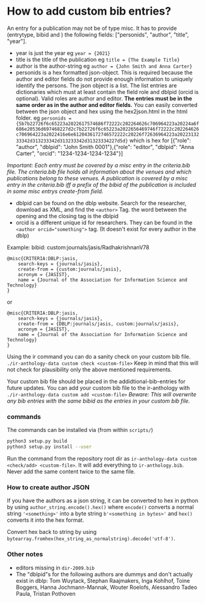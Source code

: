 # How to add custom bib entries?
An entry for a publication may not be of type misc. It has to provide (entrytype, bibid and ) the following fields: ["personids", "author", "title", "year"].

- year is just the year eg `year = {2021}`
- title is the title of the publication eg `title = {The Example Title}`
- author is the author-string eg `author = {John Smith and Anna Carter}`
- personids is a hex formatted json-object. This is required because the author and editor fields do not provide enough information to uniquely identify the persons. The json object is a list. The list entries are dictionaries which must at least contain the field role and dblpid (orcid is optional). Valid roles are author and editor. **The entries must be in the same order as in the author and editor fields.** You can easily converted between the json object and hex using the hex2json.html in the html folder. eg `personids = {5b7b22726f6c65223a2022617574686f72222c202264626c706964223a20224a6f686e20536d697468227d2c7b22726f6c65223a2022656469746f72222c202264626c706964223a2022416e6e6120436172746572222c20226f72636964223a2022313233342d313233342d313233342d31323334227d5d}` which is hex for [{"role": "author", "dblpid": "John Smith 0001"},{"role": "editor", "dblpid": "Anna Carter", "orcid": "1234-1234-1234-1234"}]

*Important: Each entry must be covered by a misc entry in the criteria.bib file. The criteria.bib file holds all information about the venues and which publications belong to these venues. A publication is covered by a misc entry in the criteria.bib iff a prefix of the bibid of the publication is included in some misc entrys create-from field.*

* dblpid can be found on the dblp website. Search for the researcher, download as XML, and find the `<author>` Tag. the word between the opening and the closing tag is the dblpid
* orcid is a different unique id for researchers. They can be found in the `<author orcid="something">` tag. (It doesn't exist for every author in the dblp)

Example: 
bibid: custom:journals/jasis/RadhakrishnanV78
```
@misc{CRITERIA:DBLP:jasis,
    search-keys = {journals/jasis},
    create-from = {custom:journals/jasis},
    acronym = {JASIST},
    name = {Journal of the Association for Information Science and Technology}
}
```
or 
```
@misc{CRITERIA:DBLP:jasis,
    search-keys = {journals/jasis},
    create-from = {DBLP:journals/jasis, custom:journals/jasis},
    acronym = {JASIST},
    name = {Journal of the Association for Information Science and Technology}
}
```
Using the ir command you can do a sanity check on your custom bib file. `./ir-anthology-data custom check <custom-file>`
Keep in mind that this will not check for plausibility only the above mentioned requirements. 

Your custom bib file should be placed in the addidtional-bib-entries for future updates. You can add your custom bib file to the ir-anthology with `./ir-anthology-data custom add <custom-file>`
*Beware: This will overwrite any bib entries with the same bibid as the entries in your custom bib file.*

### commands

The commands can be installed via (from within `scripts/`)

```bash
python3 setup.py build
python3 setup.py install --user
```

Run the command from the repository root dir as `ir-anthology-data custom <check/add> <custom-file>`. It will add everything to `ir-anthology.bib`. Never add the same content twice to the same file.


### How to create author JSON

If you have the authors as a json string, it can be converted to hex in python by using `author_string.encode().hex()` where `encode()` converts a normal string `'<something>'` into a byte string `b'<something in bytes>'` and `hex()` converts it into the hex format.

Convert hex back to string by using `bytearray.fromhex(hex_string_as_normalstring).decode('utf-8')`.


### Other notes

* editors missing in `dir-2009.bib`
* The "dblpid"s for the following authors are dummys and don't actually exist in dblp: Tom Wuytack, Stephan Raajmakers, Inga Kohlhof, Toine Boggers, Hanna Jochmann-Mannak, Wouter Roelofs, Alessandro Tadeo Paula, Tristan Pothoven